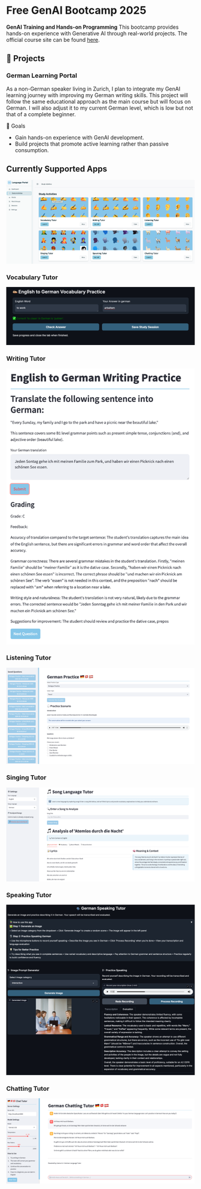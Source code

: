 # Free GenAI Bootcamp 2025

**GenAI Training and Hands-on Programming** This bootcamp provides hands-on
experience with Generative AI through real-world projects. The official course
site can be found [here]([https://genai.cloudprojectbootcamp.com/).

## 🚀 Projects

### German Learning Portal

As a non-German speaker living in Zurich, I plan to integrate my GenAI learning
journey with improving my German writing skills. This project will follow the
same educational approach as the main course but will focus on German. I will
also adjust it to my current German level, which is low but not that of a
complete beginner.

📌 Goals

- Gain hands-on experience with GenAI development.
- Build projects that promote active learning rather than passive consumption.

## Currently Supported Apps

![Apps](./lang-portal/frontend-react/public/SuportedApps.png)

### Vocabulary Tutor

![Apps](./lang-portal/frontend-react/public/VocabularyTutor.png)

### Writing Tutor

![Apps](./lang-portal/frontend-react/public/WritingTutor.png)

### Listening Tutor

![Apps](./lang-portal/frontend-react/public/ListeningTutor1.png)

### Singing Tutor

![Apps](./lang-portal/frontend-react/public/SingingTutor.png)

### Speaking Tutor

![Apps](./lang-portal/frontend-react/public/SpeakingTutor.png)

### Chatting Tutor

![Apps](./lang-portal/frontend-react/public/ChattingTutor.png)
